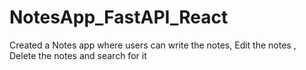 # NotesApp_FastAPI_React
Created a Notes app where users can write the notes, Edit the notes , Delete the notes and search for it

